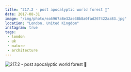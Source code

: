 ```yaml
---
title: "217.2 - post apocalyptic world forest 🌳"
date: 2017-08-31
image: "/img/photo/ea6967a8e32ae38b8a0fad267422aa83.jpg"
location: "London, United Kingdom"
instagram: true
tags:
 - london
 - uk
 - nature
 - architecture
---
```


![217.2 - post apocalyptic world forest 🌳](/img/photo/ea6967a8e32ae38b8a0fad267422aa83.jpg)

